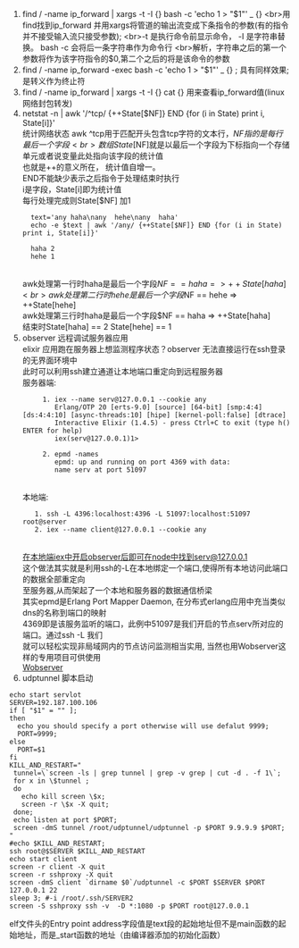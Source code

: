 1. find / -name ip_forward | xargs -t -I {} bash -c 'echo 1 > "$1"' _ {} 
   <br>用find找到ip_forward 并用xargs将管道的输出流变成下条指令的参数(有的指令并不接受输入流只接受参数); 
   <br>-t 是执行命令前显示命令， -I 是字符串替换。 bash -c 会将后一条字符串作为命令行
   <br>解析，字符串之后的第一个参数将作为该字符指令的$0,第二个之后的将是该命令的参数
2. find / -name ip_forward -exec bash -c 'echo 1 > "$1"' _ {} \; 具有同样效果\; 是转义作为终止符
3. find / -name ip_forward | xargs -t -I {} cat {} 用来查看ip_forward值(linux 网络封包转发)
4. netstat -n | awk '/^tcp/ {++State[$NF]} END {for (i in State) print i, State[i]}'
   <br>统计网络状态 awk ^tcp用于匹配开头包含tcp字符的文本行，$NF 指的是每行最后一个字段
   <br>数组State[$NF]就是以最后一个字段为下标指向一个存储单元或者说变量此处指向该字段的统计值
   <br>也就是++的意义所在， 统计值自增一。
   <br>END不能缺少表示之后指令于处理结束时执行
   <br>i是字段，State[i]即为统计值
   <br>每行处理完成则State[$NF] 加1
   ```
     text='any haha\nany  hehe\nany  haha'
     echo -e $text | awk '/any/ {++State[$NF]} END {for (i in State) print i, State[i]}'
   ```
   ```
     haha 2
     hehe 1
   ```
   <br>awk处理第一行时haha是最后一个字段$NF == haha => ++State[haha]
   <br>awk处理第二行时hehe是最后一个字段$NF == hehe => ++State[hehe]
   <br>awk处理第三行时haha是最后一个字段$NF == haha => ++State[haha]
   <br>结束时State[haha] == 2 State[hehe] == 1
5. observer 远程调试服务器应用
   <br>elixir 应用跑在服务器上想监测程序状态？observer 无法直接运行在ssh登录的无界面环境中
   <br>此时可以利用ssh建立通道让本地端口重定向到远程服务器
   <br>服务器端:
   ```
        1. iex --name serv@127.0.0.1 --cookie any
           Erlang/OTP 20 [erts-9.0] [source] [64-bit] [smp:4:4] [ds:4:4:10] [async-threads:10] [hipe] [kernel-poll:false] [dtrace]
           Interactive Elixir (1.4.5) - press Ctrl+C to exit (type h() ENTER for help)
           iex(serv@127.0.0.1)1>
        
        2. epmd -names
           epmd: up and running on port 4369 with data:
           name serv at port 51097
   ```
   <br>本地端:
   ```
      1. ssh -L 4396:localhost:4396 -L 51097:localhost:51097 root@server
      2. iex --name client@127.0.0.1 --cookie any
   ```
   <br>在本地端iex中开启observer后即可在node中找到serv@127.0.0.1
   <br>这个做法其实就是利用ssh的-L在本地绑定一个端口,使得所有本地访问此端口的数据全部重定向
   <br>至服务器,从而架起了一个本地和服务器的数据通信桥梁
   <br>其实epmd是Erlang Port Mapper Daemon, 在分布式erlang应用中充当类似dns的名称到端口的映射
   <br>4369即是该服务监听的端口，此例中51097是我们开启的节点serv所对应的端口。通过ssh -L 我们
   <br>就可以轻松实现非局域网内的节点访问监测相当实用, 当然也用Wobserver这样的专用项目可供使用
   <br>[Wobserver](https://github.com/shinyscorpion/wobserver)
6. udptunnel 脚本启动
```
echo start servlot
SERVER=192.187.100.106
if [ "$1" = "" ]; 
then 
  echo you should specify a port otherwise will use defalut 9999;
  PORT=9999;
else
  PORT=$1
fi  
KILL_AND_RESTART="
 tunnel=\`screen -ls | grep tunnel | grep -v grep | cut -d . -f 1\`;
 for x in \$tunnel ; 
 do  
   echo kill screen \$x;
   screen -r \$x -X quit;
 done;
 echo listen at port $PORT;
 screen -dmS tunnel /root/udptunnel/udptunnel -p $PORT 9.9.9.9 $PORT;
"
#echo $KILL_AND_RESTART;
ssh root@$SERVER $KILL_AND_RESTART
echo start client
screen -r client -X quit
screen -r sshproxy -X quit
screen -dmS client `dirname $0`/udptunnel -c $PORT $SERVER $PORT 127.0.0.1 22
sleep 3; #-i /root/.ssh/SERVER2
screen -S sshproxy ssh -v  -D *:1080 -p $PORT root@127.0.0.1
```  
elf文件头的Entry point address字段值是text段的起始地址但不是main函数的起始地址，而是_start函数的地址（由编译器添加的初始化函数）
